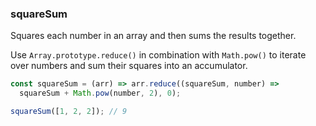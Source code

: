 ### squareSum

Squares each number in an array and then sums the results together.

Use `Array.prototype.reduce()` in combination with `Math.pow()` to iterate over numbers and sum their squares into an accumulator.

```js
const squareSum = (arr) => arr.reduce((squareSum, number) =>
  squareSum + Math.pow(number, 2), 0);
```

```js
squareSum([1, 2, 2]); // 9
```
